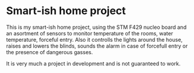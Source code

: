 # Smart-ish home project

This is my smart-ish home project, using the STM F429 nucleo board and an asortment of sensors to monitor temperature of the rooms, water temperature, forceful entry. Also it controlls the lights around the house, raises and lowers the blinds, sounds the alarm in case of forcefull entry or the presence of dangerous gasses.

It is very much a project in development and is not guaranteed to work.
